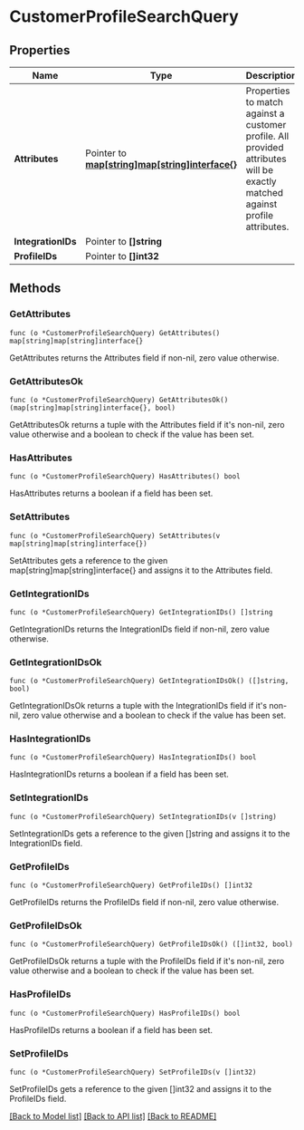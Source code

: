 # CustomerProfileSearchQuery

## Properties

Name | Type | Description | Notes
------------ | ------------- | ------------- | -------------
**Attributes** | Pointer to [**map[string]map[string]interface{}**](map[string]interface{}.md) | Properties to match against a customer profile. All provided attributes will be exactly matched against profile attributes. | [optional] 
**IntegrationIDs** | Pointer to **[]string** |  | [optional] 
**ProfileIDs** | Pointer to **[]int32** |  | [optional] 

## Methods

### GetAttributes

`func (o *CustomerProfileSearchQuery) GetAttributes() map[string]map[string]interface{}`

GetAttributes returns the Attributes field if non-nil, zero value otherwise.

### GetAttributesOk

`func (o *CustomerProfileSearchQuery) GetAttributesOk() (map[string]map[string]interface{}, bool)`

GetAttributesOk returns a tuple with the Attributes field if it's non-nil, zero value otherwise
and a boolean to check if the value has been set.

### HasAttributes

`func (o *CustomerProfileSearchQuery) HasAttributes() bool`

HasAttributes returns a boolean if a field has been set.

### SetAttributes

`func (o *CustomerProfileSearchQuery) SetAttributes(v map[string]map[string]interface{})`

SetAttributes gets a reference to the given map[string]map[string]interface{} and assigns it to the Attributes field.

### GetIntegrationIDs

`func (o *CustomerProfileSearchQuery) GetIntegrationIDs() []string`

GetIntegrationIDs returns the IntegrationIDs field if non-nil, zero value otherwise.

### GetIntegrationIDsOk

`func (o *CustomerProfileSearchQuery) GetIntegrationIDsOk() ([]string, bool)`

GetIntegrationIDsOk returns a tuple with the IntegrationIDs field if it's non-nil, zero value otherwise
and a boolean to check if the value has been set.

### HasIntegrationIDs

`func (o *CustomerProfileSearchQuery) HasIntegrationIDs() bool`

HasIntegrationIDs returns a boolean if a field has been set.

### SetIntegrationIDs

`func (o *CustomerProfileSearchQuery) SetIntegrationIDs(v []string)`

SetIntegrationIDs gets a reference to the given []string and assigns it to the IntegrationIDs field.

### GetProfileIDs

`func (o *CustomerProfileSearchQuery) GetProfileIDs() []int32`

GetProfileIDs returns the ProfileIDs field if non-nil, zero value otherwise.

### GetProfileIDsOk

`func (o *CustomerProfileSearchQuery) GetProfileIDsOk() ([]int32, bool)`

GetProfileIDsOk returns a tuple with the ProfileIDs field if it's non-nil, zero value otherwise
and a boolean to check if the value has been set.

### HasProfileIDs

`func (o *CustomerProfileSearchQuery) HasProfileIDs() bool`

HasProfileIDs returns a boolean if a field has been set.

### SetProfileIDs

`func (o *CustomerProfileSearchQuery) SetProfileIDs(v []int32)`

SetProfileIDs gets a reference to the given []int32 and assigns it to the ProfileIDs field.


[[Back to Model list]](../README.md#documentation-for-models) [[Back to API list]](../README.md#documentation-for-api-endpoints) [[Back to README]](../README.md)


